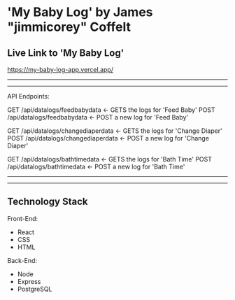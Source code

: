 # 'My Baby Log' by James "jimmicorey" Coffelt

## Live Link to 'My Baby Log'
https://my-baby-log-app.vercel.app/

---------------------------------------------------------------------------------------------------------------------------
---------------------------------------------------------------------------------------------------------------------------

API Endpoints:

GET   /api/datalogs/feedbabydata      <- GETS the logs for 'Feed Baby'
POST  /api/datalogs/feedbabydata      <- POST a new log for 'Feed Baby'

GET   /api/datalogs/changediaperdata  <- GETS the logs for 'Change Diaper'
POST  /api/datalogs/changediaperdata  <- POST a new log for 'Change Diaper'

GET   /api/datalogs/bathtimedata      <- GETS the logs for 'Bath Time'
POST  /api/datalogs/bathtimedata      <- POST a new log for 'Bath Time'


---------------------------------------------------------------------------------------------------------------------------
---------------------------------------------------------------------------------------------------------------------------
## Technology Stack
Front-End: 
* React 
* CSS 
* HTML

Back-End: 
* Node 
* Express 
* PostgreSQL